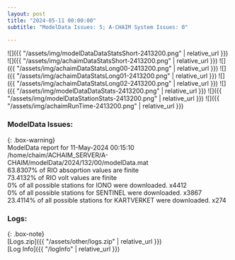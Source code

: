 ```yaml
---
layout: post
title: "2024-05-11 00:00:00"
subtitle: "ModelData Issues: 5; A-CHAIM System Issues: 0"

---
```


![]({{ "/assets/img/modelDataDataStatsShort-2413200.png" | relative_url }})
![]({{ "/assets/img/achaimDataStatsShort-2413200.png" | relative_url }})
![]({{ "/assets/img/achaimDataStatsLong00-2413200.png" | relative_url }})
![]({{ "/assets/img/achaimDataStatsLong01-2413200.png" | relative_url }})
![]({{ "/assets/img/achaimDataStatsLong02-2413200.png" | relative_url }})
![]({{ "/assets/img/modelDataDataStats-2413200.png" | relative_url }})
![]({{ "/assets/img/modelDataStationStats-2413200.png" | relative_url }})
![]({{ "/assets/img/achaimRunTime-2413200.png" | relative_url }})


### ModelData Issues:  
  
{: .box-warning}  
 ModelData report for 11-May-2024 00:15:10   
 /home/chaim/ACHAIM_SERVER/A-CHAIM/modelData/2024/132/00/modelData.mat   
 63.8307% of RIO absoprtion values are finite   
 73.4132% of RIO volt values are finite   
 0% of all possible stations for IONO were downloaded. x4412   
 0% of all possible stations for SENTINEL were downloaded. x3867   
 23.4114% of all possible stations for KARTVERKET were downloaded. x274   
  


### Logs:  
  
{: .box-note}  
[Logs.zip]({{ "/assets/other/logs.zip" | relative_url }})  
[Log Info]({{ "/logInfo" | relative_url }})  
